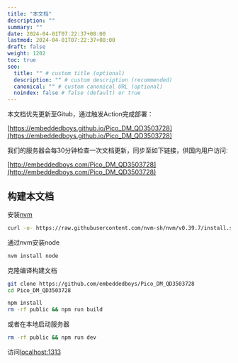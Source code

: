 ```yaml
---
title: "本文档"
description: ""
summary: ""
date: 2024-04-01T07:22:37+08:00
lastmod: 2024-04-01T07:22:37+08:00
draft: false
weight: 1202
toc: true
seo:
  title: "" # custom title (optional)
  description: "" # custom description (recommended)
  canonical: "" # custom canonical URL (optional)
  noindex: false # false (default) or true
---
```


本文档优先更新至Gitub，通过触发Action完成部署：

[https://embeddedboys.github.io/Pico_DM_QD3503728](https://embeddedboys.github.io/Pico_DM_QD3503728)

我们的服务器会每30分钟检查一次文档更新，同步至如下链接，供国内用户访问:

[http://embeddedboys.com/Pico_DM_QD3503728](http://embeddedboys.com/Pico_DM_QD3503728)

## 构建本文档

安装[nvm](https://github.com/nvm-sh/nvm)
```bash
curl -o- https://raw.githubusercontent.com/nvm-sh/nvm/v0.39.7/install.sh | bash
```

通过nvm安装node
```bash
nvm install node
```

克隆编译构建文档
```bash
git clone https://github.com/embeddedboys/Pico_DM_QD3503728
cd Pico_DM_QD3503728

npm install
rm -rf public && npm run build
```

或者在本地启动服务器
```bash
rm -rf public && npm run dev
```
访问[localhost:1313](localhost:1313)